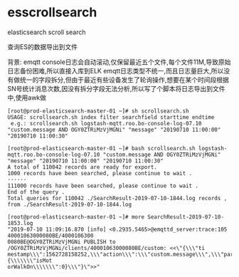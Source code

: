 # esscrollsearch
elasticsearch scroll search

查询ES的数据导出到文件

背景: 
  emqtt console日志会自动滚动,仅保留最近五个文件,每个文件11M,导致原始日志备份困难,所以直接入库到ELK
  emqtt日志类型不统一,而且日志量巨大,所以没有做统一的字段拆分,但由于最近有些设备发生了轮询操作,想要在某个时间段根据SN号统计消息次数,因没有拆分字段无法分析,所以写了个脚本将日志导出到文件中,使用awk做

```
[root@prod-elasticsearch-master-01 ~]# sh scrollsearch.sh 
USAGE: scrollsearch.sh index filter searchfield starttime endtime
 e.g.: scrollsearch.sh logstash-mqtt.roo.bo-console-log-07.10 "custom.message AND OGY0ZTRiMzVjMGNi" "message" "20190710 11:00:00" "20190710 11:00:30"

[root@prod-elasticsearch-master-01 ~]# bash scrollsearch.sh logstash-mqtt.roo.bo-console-log-07.10 "custom.message AND OGY0ZTRiMzVjMGNi" "message" "20190710 11:00:00" "20190710 11:00:30"
A total of 110042 records are ready for export.
1000 records have been searched, please continue to wait .
······
111000 records have been searched, please continue to wait .
End of the query .
Total queries for 110042 ./SearchResult-2019-07-10-1844.log records , from ./SearchResult-2019-07-10-1844.log

[root@prod-elasticsearch-master-01 ~]# more SearchResult-2019-07-10-1853.log 
"2019-07-10 11:09:16.870 [info] <0.2935.5465>@emqttd_server:trace:105 40001063000080BE/4000106300
0080BE@OGY0ZTRiMzVjMGNi PUBLISH to /OGY0ZTRiMzVjMGNi/clients/40001063000080BE/custom: <<\"{\\\"ti
mestamp\\\":1562728158252,\\\"action\\\":\\\"custom.message\\\",\\\"params\\\":\\\"{\\\\\\\"isMot
orWalkOn\\\\\\\":0}\\\"}\">>"
```
